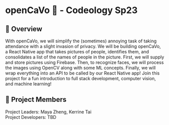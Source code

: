 # openCaVo 📸 - Codeology Sp23

## 🥑 Overview
With openCaVo, we will simplify the (sometimes) annoying task of taking attendance with a slight invasion of privacy. We will be building openCaVo, a React Native app that takes pictures of people, identifies them, and consolidates a list of the names of people in the picture. First, we will supply and store pictures using Firebase. Then, to recognize faces, we will process the images using OpenCV along with some ML concepts. Finally, we will wrap everything into an API to be called by our React Native app! Join this project for a fun introduction to full stack development, computer vision, and machine learning!

## 👫 Project Members
Project Leaders: Maya Zheng, Kerrine Tai\
Project Developers: TBD
